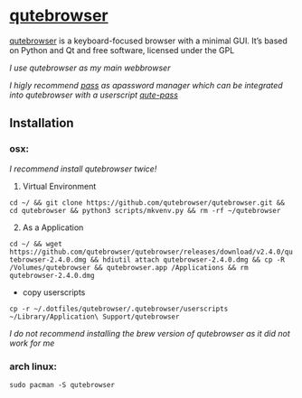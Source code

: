 # [qutebrowser](https://www.qutebrowser.org/)

[qutebrowser](https://github.com/qutebrowser/qutebrowser)  is a keyboard-focused browser with a minimal GUI. It’s based on Python and Qt and free software, licensed under the GPL

*I use qutebrowser as my main webbrowser*

*I higly recommend [pass](https://www.passwordstore.org/) as apassword manager which can be integrated into qutebrowser with a userscript [qute-pass](.qutebrowser/userscripts/qute-pass)*

## Installation

### osx: 

*I recommend install qutebrowser twice!*

1. Virtual Environment

`cd ~/ && git clone https://github.com/qutebrowser/qutebrowser.git && cd qutebrowser && python3 scripts/mkvenv.py && rm -rf ~/qutebrowser`

2. As a Application

`cd ~/ && wget https://github.com/qutebrowser/qutebrowser/releases/download/v2.4.0/qutebrowser-2.4.0.dmg && hdiutil attach qutebrowser-2.4.0.dmg && cp -R /Volumes/qutebrowser && qutebrowser.app /Applications && rm qutebrowser-2.4.0.dmg
`

- copy userscripts

`cp -r ~/.dotfiles/qutebrowser/.qutebrowser/userscripts ~/Library/Application\ Support/qutebrowser`

*I do not recommend installing the brew version of qutebrowser as it did not work for me*

### arch linux: 

`sudo pacman -S qutebrowser`